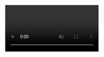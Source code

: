 
<!DOCTYPE html>
<html lang="en">
<head>
    <meta charset="UTF-8">
    <meta name="viewport" content="width=device-width, initial-scale=1.0">
    <title>Embedded Video Example</title>
</head>
<body>
    <video autoplay loop muted playsinline >
        <source src="../assets/out.mp4" type="video/mp4">
        Your browser does not support the video tag.
    </video>
</body>
</html>


